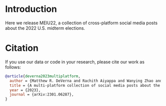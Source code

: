 # Introduction

Here we release MEIU22, a collection of cross-platform social media posts about the 2022 U.S. midterm elections.

# Citation

If you use our data or code in your research, please cite our work as follows:

```bib
@article{deverna2023multiplatform,
  author = {Matthew R. DeVerna and Rachith Aiyappa and Wanying Zhao and Manita Pote and Bao Tran Truong and David Axelrod and Aria Pessianzadeh and Zoher Kachwala and Munjung Kim and Ozgur Can Seckin and Minsuk Kim and Sunny Gandhi and Amrutha Manikonda and Francesco Pierri and Filippo Menczer and Kai-Cheng Yang},
  title = {A multi-platform collection of social media posts about the 2022 U.S. midterm elections},
  year = {2023},
  journal = {arXiv:2301.06287},
}
```
